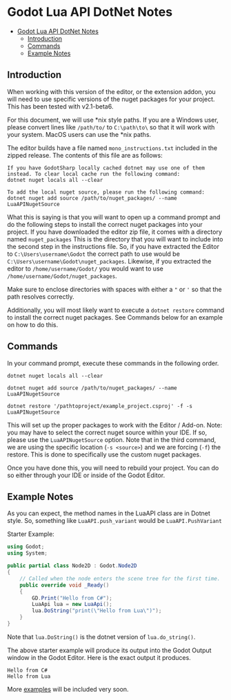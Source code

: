 Godot Lua API DotNet Notes
===============

<!-- TOC -->
* [Godot Lua API DotNet Notes](#godot-lua-api-dotnet-notes)
  * [Introduction](#introduction)
  * [Commands](#commands)
  * [Example Notes](#example-notes)
<!-- TOC -->

Introduction
-------

When working with this version of the editor, or the extension addon, you will need to use specific versions of the 
nuget packages for your project. This has been tested with v2.1-beta6.

For this document, we will use *nix style paths. If you are a Windows user, please convert lines like `/path/to/` to 
`C:\path\to\` so that it will work with your system. MacOS users can use the *nix paths.

The editor builds have a file named `mono_instructions.txt` included in the zipped release.
The contents of this file are as follows:

```
If you have GodotSharp locally cached dotnet may use one of them instead. To clear local cache run the following command:
dotnet nuget locals all --clear

To add the local nuget source, please run the following command:
dotnet nuget add source /path/to/nuget_packages/ --name LuaAPINugetSource
```

What this is saying is that you will want to open up a command prompt and do the following steps to install the correct 
nuget packages into your project. If you have downloaded the editor zip file, it comes with a directory named `nuget_packages` 
This is the directory that you will want to include into the second step in the instructions file. So, if you have extracted 
the Editor to `C:\Users\username\Godot` the correct path to use would be `C:\Users\username\Godot\nuget_packages`. 
Likewise, if you extracted the editor to `/home/username/Godot/` you would want to use `/home/username/Godot/nuget_packages`.

Make sure to enclose directories with spaces with either a `"` or `'` so that the path resolves correctly.

Additionally, you will most likely want to execute a `dotnet restore` command to install the correct nuget packages. See 
Commands below for an example on how to do this.

Commands
-------

In your command prompt, execute these commands in the following order.

`dotnet nuget locals all --clear`

`dotnet nuget add source /path/to/nuget_packages/ --name LuaAPINugetSource`

`dotnet restore '/pathtoproject/example_project.csproj' -f -s  LuaAPINugetSource`

This will set up the proper packages to work with the Editor / Add-on. Note: you may have to select the correct nuget 
source within your IDE. If so, please use the `LuaAPINugetSource` option. Note that in the third command, we are using 
the specific location (`-s <source>`) and we are forcing (`-f`) the restore. This is done to specifically use the custom 
nuget packages.

Once you have done this, you will need to rebuild your project. You can do so either through your IDE or inside of the 
Godot Editor.

Example Notes
-------

As you can expect, the method names in the LuaAPI class are in Dotnet style. So, something like `LuaAPI.push_variant` 
would be `LuaAPI.PushVariant`

Starter Example:
```csharp
using Godot;
using System;

public partial class Node2D : Godot.Node2D
{
	// Called when the node enters the scene tree for the first time.
	public override void _Ready()
	{
		GD.Print("Hello from C#");
		LuaApi lua = new LuaApi();
		lua.DoString("print(\"Hello from Lua\")");
	}
}
```
Note that `lua.DoString()` is the dotnet version of `lua.do_string()`.

The above starter example will produce its output into the Godot Output window in the Godot Editor. Here is the exact 
output it produces.
```
Hello from C#
Hello from Lua
```

More [examples](csexamples%2Fexample1.md) will be included very soon.
